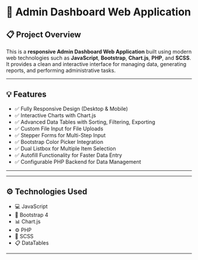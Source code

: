 # 🚀 Admin Dashboard Web Application

## 📋 Project Overview

This is a **responsive Admin Dashboard Web Application** built using modern web technologies such as **JavaScript**, **Bootstrap**, **Chart.js**, **PHP**, and **SCSS**.  
It provides a clean and interactive interface for managing data, generating reports, and performing administrative tasks.

---

## 💡 Features

- ✅ Fully Responsive Design (Desktop & Mobile)
- ✅ Interactive Charts with Chart.js
- ✅ Advanced Data Tables with Sorting, Filtering, Exporting
- ✅ Custom File Input for File Uploads
- ✅ Stepper Forms for Multi-Step Input
- ✅ Bootstrap Color Picker Integration
- ✅ Dual Listbox for Multiple Item Selection
- ✅ Autofill Functionality for Faster Data Entry
- ✅ Configurable PHP Backend for Data Management

---


---

## ⚙️ Technologies Used

- 💻 JavaScript
- 🧱 Bootstrap 4
- 📊 Chart.js
- ⚙️ PHP
- 🎨 SCSS
- 📋 DataTables

---



